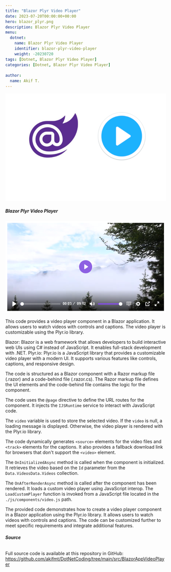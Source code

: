 ```yaml
---
title: "Blazor Plyr Video Player"
date: 2023-07-20T00:00:00+00:00
hero: blazor_plyr.png
description: Blazor Plyr Video Player
menu:
  dotnet:
    name: Blazor Plyr Video Player
    identifier: blazor-plyr-video-player
    weight: -20230720
tags: [Dotnet, Blazor Plyr Video Player]
categories: [Dotnet, Blazor Plyr Video Player]

author:
  name: Akif T.
---
```


<p class="d-flex justify-content-center">
<img src="blazor_plyr.png" alt="blazor_plyr" title="blazor_plyr"><br>
<p>

##### **Blazor Plyr Video Player**

<p style="text-align: center;">
<img src="plyr_player.png" alt="plyr_player" title="plyr_player"><br>
<p>

This code provides a video player component in a Blazor application. It allows users to watch videos with controls and captions. The video player is customizable using the Plyr.io library.

Blazor: Blazor is a web framework that allows developers to build interactive web UIs using C# instead of JavaScript. It enables full-stack development with .NET.
Plyr.io: Plyr.io is a JavaScript library that provides a customizable video player with a modern UI. It supports various features like controls, captions, and responsive design.

The code is structured as a Blazor component with a Razor markup file (.razor) and a code-behind file (.razor.cs). The Razor markup file defines the UI elements and the code-behind file contains the logic for the component.

The code uses the `@page` directive to define the URL routes for the component. It injects the `IJSRuntime` service to interact with JavaScript code.

The `video` variable is used to store the selected video. If the `video` is null, a loading message is displayed. Otherwise, the video player is rendered with the Plyr.io library.

The code dynamically generates `<source>` elements for the video files and `<track>` elements for the captions. It also provides a fallback download link for browsers that don't support the `<video>` element.

The `OnInitializedAsync` method is called when the component is initialized. It retrieves the video based on the `Id` parameter from the `Data.VideosData.Videos` collection.

The `OnAfterRenderAsync` method is called after the component has been rendered. It loads a custom video player using JavaScript interop. The `LoadCustomPlayer` function is invoked from a JavaScript file located in the `./js/components/video.js` path.

The provided code demonstrates how to create a video player component in a Blazor application using the Plyr.io library. It allows users to watch videos with controls and captions. The code can be customized further to meet specific requirements and integrate additional features.

###### **Source**
Full source code is available at this repository in GitHub:  
https://github.com/akifmt/DotNetCoding/tree/main/src/BlazorAppVideoPlayer